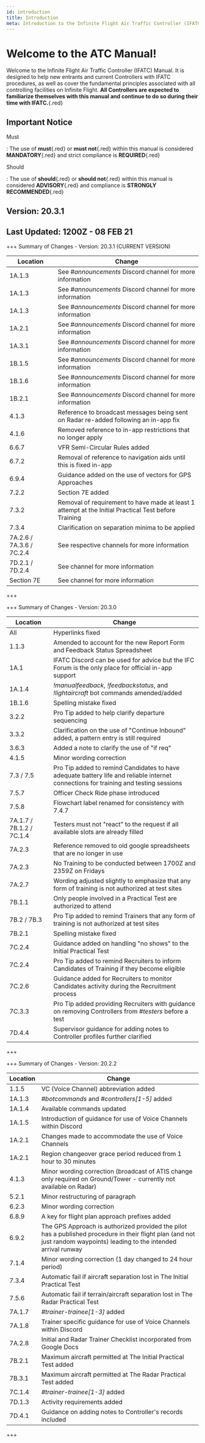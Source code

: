 ```yaml
---
id: introduction
title: Introduction
meta: Introduction to the Infinite Flight Air Traffic Controller (IFATC) Manual.
---
```


# Welcome to the ATC Manual!



Welcome to the Infinite Flight Air Traffic Controller (IFATC) Manual. It is designed to help new entrants and current Controllers with IFATC procedures, as well as cover the fundamental principles associated with all controlling facilities on Infinite Flight. **All Controllers are expected to familiarize themselves with this manual and continue to do so during their time with IFATC.**{.red}



## Important Notice

Must

: The use of **must**{.red} or **must not**{.red} within this manual is considered **MANDATORY**{.red} and strict compliance is **REQUIRED**{.red}

Should

: The use of **should**{.red} or **should not**{.red} within this manual is considered **ADVISORY**{.red} and compliance is **STRONGLY RECOMMENDED**{.red}



## Version: 20.3.1

## Last Updated: 1200Z - 08 FEB 21



+++ Summary of Changes - Version: 20.3.1 (CURRENT VERSION)

| Location                 | Change                                                       |
| ------------------------ | ------------------------------------------------------------ |
| 1A.1.3                   | See *#announcements* Discord channel for more information    |
| 1A.1.3                   | See *#announcements* Discord channel for more information    |
| 1A.1.3                   | See *#announcements* Discord channel for more information    |
| 1A.2.1                   | See *#announcements* Discord channel for more information    |
| 1A.3.1                   | See *#announcements* Discord channel for more information    |
| 1B.1.5                   | See *#announcements* Discord channel for more information    |
| 1B.1.6                   | See *#announcements* Discord channel for more information    |
| 1B.2.1                   | See *#announcements* Discord channel for more information    |
| 4.1.3                    | Reference to broadcast messages being sent on Radar re-added following an in-app fix |
| 4.1.6                    | Removed reference to in-app restrictions that no longer apply |
| 6.6.7                    | VFR Semi-Circular Rules added                                |
| 6.7.2                    | Removal of reference to navigation aids until this is fixed in-app |
| 6.9.4                    | Guidance added on the use of vectors for GPS Approaches      |
| 7.2.2                    | Section 7E added                                             |
| 7.3.2                    | Removal of requirement to have made at least 1 attempt at the Initial Practical Test before Training |
| 7.3.4                    | Clarification on separation minima to be applied             |
| 7A.2.6 / 7A.3.6 / 7C.2.4 | See respective channels for more information                 |
| 7D.2.1 / 7D.2.4          | See channel for more information                             |
| Section 7E               | See channel for more information                             |

+++



+++ Summary of Changes - Version: 20.3.0

| Location                 | Change                                                       |
| ------------------------ | ------------------------------------------------------------ |
| All                      | Hyperlinks fixed                                             |
| 1.1.3                    | Amended to account for the new Report Form and Feedback Status Spreadsheet |
| 1A.1                     | IFATC Discord can be used for advice but the IFC Forum is the only place for official in-app support |
| 1A.1.4                   | *!manualfeedback*, *!feedbackstatus*, and *!lightaircraft* bot commands amended/added |
| 1B.1.6                   | Spelling mistake fixed                                       |
| 3.2.2                    | Pro Tip added to help clarify departure sequencing           |
| 3.3.2                    | Clarification on the use of "Continue Inbound" added, a pattern entry is still required |
| 3.6.3                    | Added a note to clarify the use of "if req"                  |
| 4.1.5                    | Minor wording correction                                     |
| 7.3 / 7.5                | Pro Tip added to remind Candidates to have adequate battery life and reliable internet connections for training and testing sessions |
| 7.5.7                    | Officer Check Ride phase introduced                          |
| 7.5.8                    | Flowchart label renamed for consistency with 7.4.7           |
| 7A.1.7 / 7B.1.2 / 7C.1.4 | Testers must not "react" to the request if all available slots are already filled |
| 7A.2.3                   | Reference removed to old google spreadsheets that are no longer in use |
| 7A.2.3                   | No Training to be conducted between 1700Z and 2359Z on Fridays |
| 7A.2.7                   | Wording adjusted slightly to emphasize that any form of training is not authorized at test sites |
| 7B.1.1                   | Only people involved in a Practical Test are authorized to attend |
| 7B.2 / 7B.3              | Pro Tip added to remind Trainers that any form of training is not authorized at test sites |
| 7B.2.1                   | Spelling mistake fixed                                       |
| 7C.2.4                   | Guidance added on handling "no shows" to the Initial Practical Test |
| 7C.2.4                   | Pro Tip added to remind Recruiters to inform Candidates of Training if they become eligible |
| 7C.2.6                   | Guidance added for Recruiters to monitor Candidates activity during the Recruitment process |
| 7C.3.3                   | Pro Tip added providing Recruiters with guidance on removing Controllers from *#testers* before a test |
| 7D.4.4                   | Supervisor guidance for adding notes to Controller profiles further clarified |

+++



+++ Summary of Changes - Version: 20.2.2

| Location | Change                                                       |
| -------- | ------------------------------------------------------------ |
| 1.1.5    | VC (Voice Channel) abbreviation added                        |
| 1A.1.3   | *#botcommands* and *#controllers[1-5]* added                 |
| 1A.1.4   | Available commands updated                                   |
| 1A.1.5   | Introduction of guidance for use of Voice Channels within Discord |
| 1A.2.1   | Changes made to accommodate the use of Voice Channels        |
| 1A.2.1   | Region changeover grace period reduced from 1 hour to 30 minutes |
| 4.1.3    | Minor wording correction (broadcast of ATIS change only required on Ground/Tower - currently not available on Radar) |
| 5.2.1    | Minor restructuring of paragraph                             |
| 6.2.3    | Minor wording correction                                     |
| 6.8.9    | A key for flight plan approach prefixes added                |
| 6.9.2    | The GPS Approach is authorized provided the pilot has a published procedure in their flight plan (and not just random waypoints) leading to the intended arrival runway |
| 7.1.4    | Minor wording correction (1 day changed to 24 hour period)   |
| 7.3.4    | Automatic fail if aircraft separation lost in The Initial Practical Test |
| 7.5.6    | Automatic fail if terrain/aircraft separation lost in The Radar Practical Test |
| 7A.1.7   | *#trainer-trainee[1-3]* added                                |
| 7A.1.8   | Trainer specific guidance for use of Voice Channels within Discord |
| 7A.2.8   | Initial and Radar Trainer Checklist incorporated from Google Docs |
| 7B.2.1   | Maximum aircraft permitted at The Initial Practical Test added |
| 7B.3.1   | Maximum aircraft permitted at The Radar Practical Test added |
| 7C.1.4   | *#trainer-trainee[1-3]* added                                |
| 7D.1.3   | Activity requirements added                                  |
| 7D.4.1   | Guidance on adding notes to Controller's records included    |

+++


